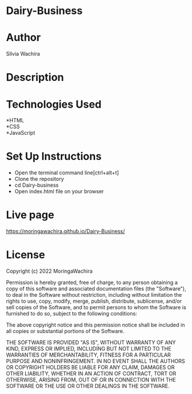 # Dairy-Business
# Author
Silvia Wachira
# Description

# Technologies Used
*HTML<br>
*CSS <br>
*JavaScript
# Set Up Instructions
* Open the terminal command line[ctrl+alt+t]<br>
* Clone the repository<br>
* cd Dairy-business<br>
* Open index.html file on your browser
# Live page
https://moringawachira.github.io/Dairy-Business/
# License


Copyright (c) 2022 MoringaWachira

Permission is hereby granted, free of charge, to any person obtaining a copy
of this software and associated documentation files (the "Software"), to deal
in the Software without restriction, including without limitation the rights
to use, copy, modify, merge, publish, distribute, sublicense, and/or sell
copies of the Software, and to permit persons to whom the Software is
furnished to do so, subject to the following conditions:

The above copyright notice and this permission notice shall be included in all
copies or substantial portions of the Software.

THE SOFTWARE IS PROVIDED "AS IS", WITHOUT WARRANTY OF ANY KIND, EXPRESS OR
IMPLIED, INCLUDING BUT NOT LIMITED TO THE WARRANTIES OF MERCHANTABILITY,
FITNESS FOR A PARTICULAR PURPOSE AND NONINFRINGEMENT. IN NO EVENT SHALL THE
AUTHORS OR COPYRIGHT HOLDERS BE LIABLE FOR ANY CLAIM, DAMAGES OR OTHER
LIABILITY, WHETHER IN AN ACTION OF CONTRACT, TORT OR OTHERWISE, ARISING FROM,
OUT OF OR IN CONNECTION WITH THE SOFTWARE OR THE USE OR OTHER DEALINGS IN THE
SOFTWARE.
